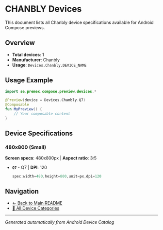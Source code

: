 # CHANBLY Devices

This document lists all Chanbly device specifications available for Android Compose previews.

## Overview

- **Total devices**: 1
- **Manufacturer**: Chanbly
- **Usage**: `Devices.Chanbly.DEVICE_NAME`

## Usage Example

```kotlin
import se.premex.compose.preview.devices.*

@Preview(device = Devices.Chanbly.Q7)
@Composable
fun MyPreview() {
    // Your composable content
}
```

## Device Specifications

### 480x800 (Small)

**Screen specs**: 480x800px | **Aspect ratio**: 3:5

- **`Q7`** - Q7 | **DPI**: 120
  ```kotlin
  spec:width=480,height=800,unit=px,dpi=120
  ```

## Navigation

- [← Back to Main README](../../README.md)
- [📱 All Device Categories](../README.md)

---
*Generated automatically from Android Device Catalog*

